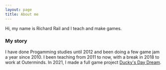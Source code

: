 ```yaml
---
layout: page
title: About me
---
```


Hi, my name is Richard Rail and I teach and make games.

### My story

I have done Progamming studies until 2012 and been doing a few game jam a year since 2010. I been teaching from 2011 to now, with a break in 2018 to work at Outerminds. In 2021, I made a full game project <a href="duckys">Ducky's Day Dream</a>. 